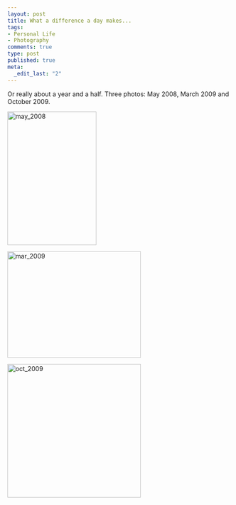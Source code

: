 ```yaml
--- 
layout: post
title: What a difference a day makes...
tags: 
- Personal Life
- Photography
comments: true
type: post
published: true
meta: 
  _edit_last: "2"
---
```

Or really about a year and a half. Three photos: May 2008, March 2009 and October 2009.

<a href="http://brethorsting.com/blog/wp-content/uploads/2009/10/may_2008.jpg"><img class="alignnone size-medium wp-image-1319" title="may_2008" src="http://brethorsting.com/blog/wp-content/uploads/2009/10/may_2008-200x300.jpg" alt="may_2008" width="200" height="300" /></a>

<a href="http://brethorsting.com/blog/wp-content/uploads/2009/10/mar_2009.jpg"><img class="alignnone size-medium wp-image-1318" title="mar_2009" src="http://brethorsting.com/blog/wp-content/uploads/2009/10/mar_2009-300x239.jpg" alt="mar_2009" width="300" height="239" /></a>

<a href="http://brethorsting.com/blog/wp-content/uploads/2009/10/oct_2009.jpg"><img class="alignnone size-medium wp-image-1320" title="oct_2009" src="http://brethorsting.com/blog/wp-content/uploads/2009/10/oct_2009-300x300.jpg" alt="oct_2009" width="300" height="300" /></a>
